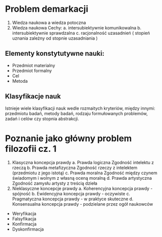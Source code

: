 # Problem demarkacji

1. Wiedza naukowa a wiedza potoczna
2. Wiedza naukowa
   Cechy:
	a. intersubiektywnie komunikowalna
    b. intersubiektywnie sprawdzalna
    c. racjonalność uzasadnień ( stopień uznania zależny od stopnie uzasadniania ) 

## Elementy konstytutywne nauki:
   - Przedmiot materialny
   - Przedmiot formalny
   - Cel
   - Metoda


## Klasyfikacje nauk
Istnieje wiele klasyfikacji nauk wedle rozmaitych kryteriów, między innymi: przedmiotu badań, metody badań, rodzaju formułowanych problemów, zadań i celów czy stopnia abstrakcji.


# Poznanie jako główny problem filozofii cz. 1
1. Klasyczna koncepcja prawdy
    a. Prawda logiczna
        Zgodność intelektu z rzeczą
    b. Prawda metafizyczna
        Zgodność rzeczy z intelektem (przedmiotu z jego istotą)
    c. Prawda moralna
        Zgodność między czynem świadomym i wolnym z własną oceną moralną
    d. Prawda artystyczna
        Zgodność zamysłu artysty z treścią dzieła
2. Nieklasyczne koncepcje prawdy 
    a. Koherencyjna koncepcja prawdy - spójność
    b. Ewidencyjna koncepcja prawdy - oczywiste
    c. Pragmatyczna koncepcja prawdy - w praktyce skuteczne
    d. Konsensualna koncepcja prawdy - podzielane przez ogół naukowców

- Weryfikacja
- Falsyfikacja
- Konfirmacja
- Dyskonfirmacja



